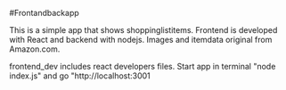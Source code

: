 #Frontandbackapp

This is a simple app that shows shoppinglistitems. Frontend
is developed with React and backend with nodejs. 
Images and itemdata original from Amazon.com.

frontend_dev includes react developers files. 
Start app in terminal "node index.js" and go "http://localhost:3001

